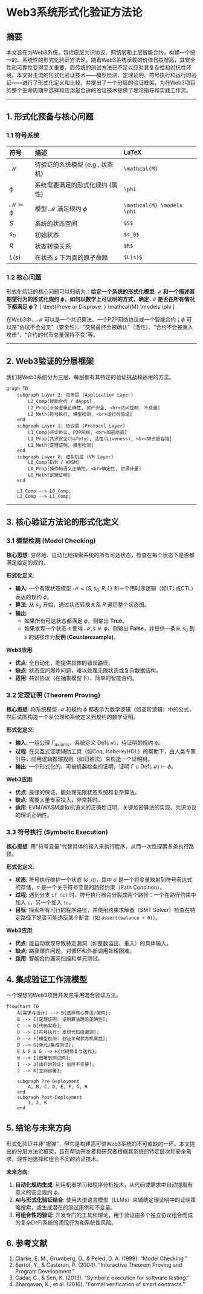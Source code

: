 # Web3系统形式化验证方法论

## 摘要

本文旨在为Web3系统，包括底层共识协议、网络层和上层智能合约，构建一个统一的、系统性的形式化验证方法论。随着Web3系统承载的价值日益增高，其安全性和可靠性变得至关重要，而传统的测试方法已不足以应对其复杂性和对抗性环境。本文对主流的形式化验证技术——模型检测、定理证明、符号执行和运行时验证——进行了形式化定义和比较，并提出了一个分层的验证框架，为在Web3项目的整个生命周期中选择和应用最合适的验证技术提供了理论指导和实践工作流。

---

## 1. 形式化预备与核心问题

### 1.1 符号系统

| 符号 | 描述 | LaTeX |
| :--- | :--- | :--- |
| $\mathcal{M}$ | 待验证的系统模型 (e.g., 状态机) | `\mathcal{M}` |
| $\phi$ | 系统需要满足的形式化规约 (属性) | `\phi` |
| $\mathcal{M} \models \phi$ | 模型 $\mathcal{M}$ 满足规约 $\phi$ | `\mathcal{M} \models \phi` |
| $S$ | 系统的状态空间 | `$S$` |
| $s_0$ | 初始状态 | `$s_0$` |
| $R$ | 状态转换关系 | `$R$` |
| $L(s)$ | 在状态 $s$ 下为真的原子命题 | `$L(s)$` |

### 1.2 核心问题

形式化验证的核心问题可以归结为：**给定一个系统的形式化模型 $\mathcal{M}$ 和一个描述其期望行为的形式化规约 $\phi$，如何以数学上可证明的方式，确定 $\mathcal{M}$ 是否在所有情况下都满足 $\phi$？**
\[
\text{Prove or Disprove: } \mathcal{M} \models \phi
\]

在Web3中，$\mathcal{M}$ 可以是一个共识算法、一个P2P网络协议或一个智能合约；$\phi$ 可以是"协议不会分叉"（安全性）、"交易最终会被确认"（活性）、"合约不会被重入攻击"、"合约的代币总量保持不变"等。

---

## 2. Web3验证的分层框架

我们将Web3系统分为三层，每层都有其特定的验证挑战和适用的方法。

```mermaid
graph TD
    subgraph Layer 2: 应用层 (Application Layer)
        L2_Comp[智能合约 / dApps]
        L2_Prop[业务逻辑正确性, 资产安全, <br>访问控制, 不变量]
        L2_Meth[符号执行, 模型检测, <br>运行时验证]
    end
    subgraph Layer 1: 协议层 (Protocol Layer)
        L1_Comp[共识协议, P2P网络, <br>加密原语]
        L1_Prop[共识安全(Safety), 活性(Liveness), <br>拜占庭容错]
        L1_Meth[定理证明, 模型检测]
    end
    subgraph Layer 0: 虚拟机层 (VM Layer)
        L0_Comp[EVM / WASM]
        L0_Prop[操作码语义正确性, <br>确定性, 资源计量]
        L0_Meth[定理证明]
    end
    
    L1_Comp --> L0_Comp;
    L2_Comp --> L1_Comp;
```

---

## 3. 核心验证方法论的形式化定义

### 3.1 模型检测 (Model Checking)

**核心思想**: 穷尽地、自动化地探索系统的所有可达状态，检查在每个状态下是否都满足给定的规约。

**形式化定义**:

- **输入**: 一个有限状态模型 $\mathcal{M}=(S, s_0, R, L)$ 和一个用时序逻辑（如LTL或CTL）表达的规约 $\phi$。
- **算法**: 从 $s_0$ 开始，通过状态转换关系 $R$ 遍历整个状态图。
- **输出**:
  - 如果所有可达状态都满足 $\phi$，则输出 **True**。
  - 如果发现一个状态 $s$ 使得 $\mathcal{M}, s \not\models \phi$，则输出 **False**，并提供一条从 $s_0$ 到 $s$ 的路径作为**反例 (Counterexample)**。

**Web3应用**:

- **优点**: 全自动化，能提供具体的错误路径。
- **缺点**: 状态空间爆炸问题，难以处理无限状态或复杂数据结构。
- **适用**: 共识协议（在抽象模型下）、简单的智能合约。

### 3.2 定理证明 (Theorem Proving)

**核心思想**: 将系统模型 $\mathcal{M}$ 和规约 $\phi$ 都表示为数学逻辑（如高阶逻辑）中的公式，然后试图构造一个从公理和系统定义到规约的数学证明。

**形式化定义**:

- **输入**: 一组公理 $\Gamma_{\text{axioms}}$，系统定义 $\text{Def}(\mathcal{M})$，待证明的规约 $\phi$。
- **过程**: 在交互式证明辅助工具（如Coq, Isabelle/HOL）的帮助下，由人类专家引导，应用逻辑推理规则（如归纳法）来构造一个证明树。
- **输出**: 一个形式化的、可被机器检查的证明，证明 $\Gamma \cup \text{Def}(\mathcal{M}) \vdash \phi$。

**Web3应用**:

- **优点**: 最强的保证，能处理无限状态系统和复杂算法。
- **缺点**: 需要大量专家投入，非常耗时。
- **适用**: EVM/WASM虚拟机语义的正确性证明、关键加密算法的实现、共识协议的理论正确性。

### 3.3 符号执行 (Symbolic Execution)

**核心思想**: 用"符号变量"代替具体的输入来执行程序，从而一次性探索多条执行路径。

**形式化定义**:

- **状态**: 符号执行维护一个状态 $(\sigma, \pi)$，其中 $\sigma$ 是一个将变量映射到符号表达式的存储，$\pi$ 是一个关于符号变量的路径约束（Path Condition）。
- **过程**: 遇到分支 `if (c)` 时，符号执行器会分裂成两个路径：一个在路径约束中加入 `c`，另一个加入 `!c`。
- **目标**: 探索所有可行的程序路径，并使用约束求解器（SMT Solver）检查在特定路径下是否可能违反某个断言（如 `assert(balance > 0)`）。

**Web3应用**:

- **优点**: 能自动发现导致特定漏洞（如整数溢出、重入）的具体输入。
- **缺点**: 路径爆炸问题，对循环和外部调用处理困难。
- **适用**: 智能合约漏洞扫描和单元测试。

## 4. 集成验证工作流模型

一个理想的Web3项目开发应采用混合验证方法。

```mermaid
flowchart TD
    A[需求与设计] --> B{选择核心算法/架构};
    B --> C[定理证明: 证明算法理论正确性];
    C --> D[代码实现];
    D --> E[符号执行: 发现代码级漏洞];
    D --> F[模型检测: 验证关键状态机属性];
    D --> G[单元/集成测试];
    E & F & G --> H{代码修复与迭代};
    H --> I[部署到测试网];
    I --> J[运行时验证: 监控不变量];
    J --> K[主网部署];
    
    subgraph Pre-Deployment
        A, B, C, D, E, F, G, H
    end
    subgraph Post-Deployment
        I, J, K
    end
```

## 5. 结论与未来方向

形式化验证并非"银弹"，但它是构建高可信Web3系统的不可或缺的一环。本文提出的分层方法论框架，旨在帮助开发者和研究者根据其系统的特定层次和安全需求，理性地选择和组合不同的验证技术。

**未来方向**:

1. **自动化规约生成**: 利用机器学习和程序分析技术，从代码或需求中自动提取有意义的安全规约 $\phi$。
2. **AI与形式化验证结合**: 使用大型语言模型（LLMs）来辅助定理证明中的证明策略搜索，或生成潜在的测试用例和不变量。
3. **可组合性的验证**: 开发专门的工具和理论，用于验证由多个独立协议组合而成的复杂DeFi系统的涌现行为和系统性风险。

## 6. 参考文献

1. Clarke, E. M., Grumberg, O., & Peled, D. A. (1999). "Model Checking."
2. Bertot, Y., & Casteran, P. (2004). "Interactive Theorem Proving and Program Development."
3. Cadar, C., & Sen, K. (2013). "Symbolic execution for software testing."
4. Bhargavan, K., et al. (2016). "Formal verification of smart contracts."
